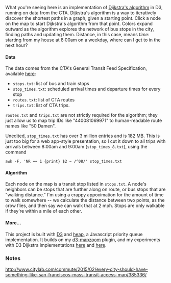 What you're seeing here is an implementation of [Dijkstra's algorithm](http://en.wikipedia.org/wiki/Dijkstra%27s_algorithm) in D3, running on data from the CTA. Dijkstra's algorithm is a way to iteratively discover the shortest paths in a graph, given a starting point. Click a node on the map to start Dijkstra's algorithm from that point. Colors expand outward as the algorithm explores the network of bus stops in the city, finding paths and updating them. Distance, in this case, means *time*: starting from my house at 8:00am on a weekday, where can I get to in the next hour?

#### Data

The data comes from the CTA's General Transit Feed Specification, available [here](http://www.transitchicago.com/developers/gtfs.aspx):

- `stops.txt`: list of bus and train stops
- `stop_times.txt`: scheduled arrival times and departure times for every stop
- `routes.txt`: list of CTA routes
- `trips.txt`: list of CTA trips.

`routes.txt` and `trips.txt` are not strictly required for the algorithm; they just allow us to map trip IDs like "440081069971" to human-readable route names like "50 Damen".

Unedited, `stop_times.txt` has over 3 million entries and is 182 MB. This is just too big for a web app-style presentation, so I cut it down to all trips with arrivals between 8:00am and 9:00am (`stop_times_8.txt`), using the command

    awk -F, 'NR == 1 {print} $2 ~ /^08/' stop_times.txt

#### Algorithm

Each node on the map is a transit stop listed in `stops.txt`. A node's neighbors can be stops that are further along on route, or bus stops that are "walking distance." I'm using a crappy appoximation for the amount of time to walk somewhere -- we calculate the distance between two points, as the crow flies, and then say we can walk that at 2 mph. Stops are only walkable if they're within a mile of each other.

#### More...

This project is built with [D3](https://d3js.org) and [heap](https://www.npmjs.com/package/heap), a Javascript priority queue implementation. It builds on my [d3-mapzoom](http://bl.ocks.org/sdjacobs/9ce5fadce234497dc592) plugin, and my experiments with D3 Dijkstra implementations [here](http://bl.ocks.org/sdjacobs/3900867adc06c7680d48) and [here](http://bl.ocks.org/sdjacobs/c2ee01307cdeceb19f9d).

### Notes

http://www.citylab.com/commute/2015/02/every-city-should-have-something-like-san-franciscos-mass-transit-access-map/385336/
